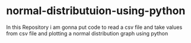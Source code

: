# normal-distributuion-using-python
In this Repository i am gonna put code to read a csv file and take values from csv file and plotting a normal distribution graph using python 
